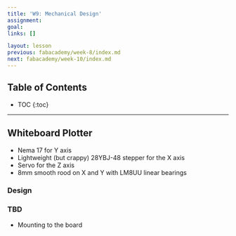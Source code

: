 ```yaml
---
title: 'W9: Mechanical Design'
assignment:
goal:
links: []

layout: lesson
previous: fabacademy/week-8/index.md
next: fabacademy/week-10/index.md
---
```


## Table of Contents

* TOC
{:toc}

---

## Whiteboard Plotter

- Nema 17 for Y axis
- Lightweight (but crappy) 28YBJ-48 stepper for the X axis
- Servo for the Z axis
- 8mm smooth rood on X and Y with LM8UU linear bearings

### Design

<zoom src="01-screenshot-openscad.png"></zoom>

### TBD

- Mounting to the board
